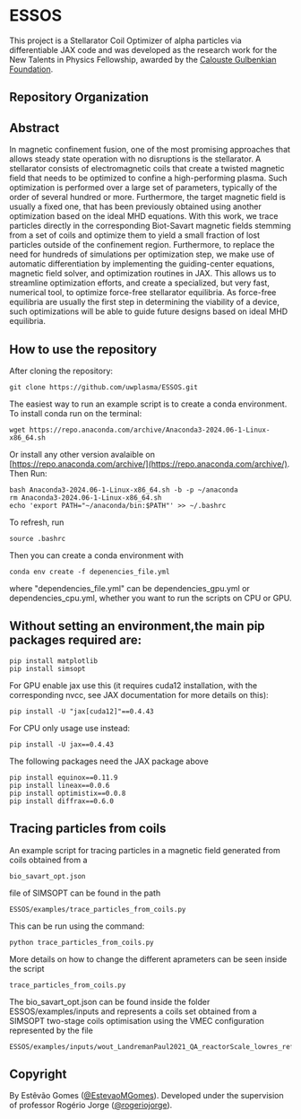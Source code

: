 # ESSOS

This project is a Stellarator Coil Optimizer of alpha particles via differentiable JAX code and was developed as the research 
work for the New Talents in Physics Fellowship, awarded by the [Calouste Gulbenkian Foundation](https://gulbenkian.pt/en/).

## Repository Organization

## Abstract
In magnetic confinement fusion, one of the most promising approaches that allows steady state
operation with no disruptions is the stellarator. A stellarator consists of electromagnetic coils
that create a twisted magnetic field that needs to be optimized to confine a high-performing
plasma. Such optimization is performed over a large set of parameters, typically of the order of
several hundred or more. Furthermore, the target magnetic field is usually a fixed one, that has
been previously obtained using another optimization based on the ideal MHD equations. With
this work, we trace particles directly in the corresponding Biot-Savart magnetic fields stemming
from a set of coils and optimize them to yield a small fraction of lost particles outside of the
confinement region. Furthermore, to replace the need for hundreds of simulations per
optimization step, we make use of automatic differentiation by implementing the guiding-center
equations, magnetic field solver, and optimization routines in JAX. This allows us to streamline
optimization efforts, and create a specialized, but very fast, numerical tool, to optimize force-free
stellarator equilibria. As force-free equilibria are usually the first step in determining the
viability of a device, such optimizations will be able to guide future designs based on ideal
MHD equilibria.

## How to use the repository
After cloning the repository:
```
git clone https://github.com/uwplasma/ESSOS.git
```
The easiest way to run an example script is to create a conda environment.
To install conda run on the terminal:

```
wget https://repo.anaconda.com/archive/Anaconda3-2024.06-1-Linux-x86_64.sh
```
Or install any other version avalaible on [https://repo.anaconda.com/archive/](https://repo.anaconda.com/archive/).
Then Run:
```
bash Anaconda3-2024.06-1-Linux-x86_64.sh -b -p ~/anaconda
rm Anaconda3-2024.06-1-Linux-x86_64.sh
echo 'export PATH="~/anaconda/bin:$PATH"' >> ~/.bashrc 
```
To refresh, run 
```
source .bashrc
```
Then you can create a conda environment with
```
conda env create -f depenencies_file.yml
```
where "dependencies_file.yml" can be dependencies_gpu.yml or dependencies_cpu.yml, whether you want to run the scripts on CPU or GPU.


## Without setting an environment,the main pip packages required are: 
```
pip install matplotlib
pip install simsopt
```
For GPU enable jax use this (it requires cuda12 installation, with the corresponding nvcc, see JAX documentation for more details on this):
```
pip install -U "jax[cuda12]"==0.4.43
```
For CPU only usage use instead: 
```
pip install -U jax==0.4.43
```
The following packages need the JAX package above
```
pip install equinox==0.11.9
pip install lineax==0.0.6
pip install optimistix==0.0.8
pip install diffrax==0.6.0
```
## Tracing particles from coils
An example script for tracing particles in a magnetic field generated from coils obtained
from a 
```
bio_savart_opt.json 
```
file of SIMSOPT can be found in the path 
```
ESSOS/examples/trace_particles_from_coils.py 
```
This can be run using the command: 
```
python trace_particles_from_coils.py 
```
More details on how to change the different aprameters can be seen inside the script 
```
trace_particles_from_coils.py 
```
The bio_savart_opt.json can be found inside the folder ESSOS/examples/inputs and represents a coils set obtained from 
a SIMSOPT two-stage coils optimisation using the VMEC configuration represented by the file
```
ESSOS/examples/inputs/wout_LandremanPaul2021_QA_reactorScale_lowres_reference.nc 
```

## Copyright

By Estêvão Gomes ([@EstevaoMGomes](https://github.com/EstevaoMGomes)).
Developed under the supervision of professor Rogério Jorge ([@rogeriojorge](https://github.com/rogeriojorge)).
